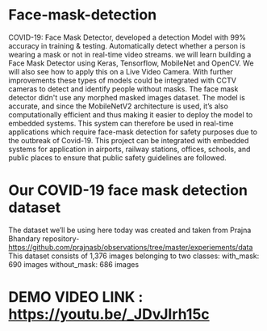 # Face-mask-detection
COVID-19: Face Mask Detector, developed a detection Model with 99% accuracy in training & testing. Automatically detect whether a person is wearing a mask or not in real-time video streams.
we will learn building a Face Mask Detector using Keras, Tensorflow, MobileNet and OpenCV.  We will also see how to apply this on a Live Video Camera. With further improvements these types of models could be integrated with CCTV cameras to detect and identify people without masks.
The face mask detector didn't use any morphed masked images dataset. The model is accurate, and since the MobileNetV2 architecture is used, it’s also computationally efficient and thus making it easier to deploy the model to embedded systems.
This system can therefore be used in real-time applications which require face-mask detection for safety purposes due to the outbreak of Covid-19. This project can be integrated with embedded systems for application in airports, railway stations, offices, schools, and public places to ensure that public safety guidelines are followed.

# Our COVID-19 face mask detection dataset

The dataset we’ll be using here today was created and taken from Prajna Bhandary repository- https://github.com/prajnasb/observations/tree/master/experiements/data
This dataset consists of 1,376 images belonging to two classes: 
with_mask: 690 images
without_mask: 686 images 

# DEMO VIDEO LINK :  https://youtu.be/_JDvJIrh15c




